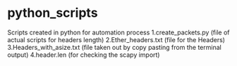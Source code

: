 # python_scripts
Scripts created in python for automation process
1.create_packets.py (file of actual scripts for headers length)
2.Ether_headers.txt (file for the Headers)
3.Headers_with_asize.txt (file taken out by copy pasting from the terminal output)
4.header.len (for checking the scapy import)
